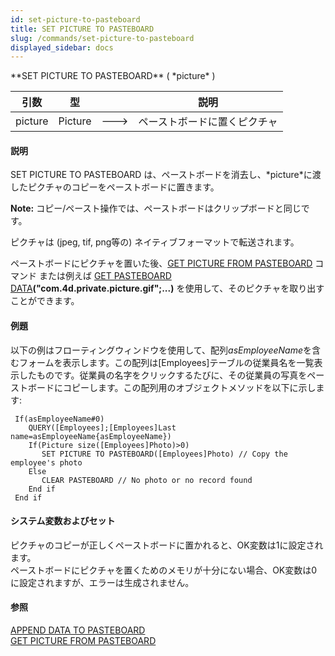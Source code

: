 ```yaml
---
id: set-picture-to-pasteboard
title: SET PICTURE TO PASTEBOARD
slug: /commands/set-picture-to-pasteboard
displayed_sidebar: docs
---
```


<!--REF #_command_.SET PICTURE TO PASTEBOARD.Syntax-->**SET PICTURE TO PASTEBOARD** ( *picture* )<!-- END REF-->
<!--REF #_command_.SET PICTURE TO PASTEBOARD.Params-->
| 引数 | 型 |  | 説明 |
| --- | --- | --- | --- |
| picture | Picture | &#x1F852; | ペーストボードに置くピクチャ |

<!-- END REF-->

#### 説明 

<!--REF #_command_.SET PICTURE TO PASTEBOARD.Summary-->SET PICTURE TO PASTEBOARD は、ペーストボードを消去し、*picture*に渡したピクチャのコピーをペーストボードに置きます。<!-- END REF-->

**Note:** コピー/ペースト操作では、ペーストボードはクリップボードと同じです。

ピクチャは (jpeg, tif, png等の) ネイティブフォーマットで転送されます。

ペーストボードにピクチャを置いた後、[GET PICTURE FROM PASTEBOARD](get-picture-from-pasteboard.md "GET PICTURE FROM PASTEBOARD") コマンド または例えば [GET PASTEBOARD DATA](get-pasteboard-data.md "GET PASTEBOARD DATA")**("com.4d.private.picture.gif";...)** を使用して、そのピクチャを取り出すことができます。

#### 例題 

以下の例はフローティングウィンドウを使用して、配列*asEmployeeName*を含むフォームを表示します。この配列は\[Employees\]テーブルの従業員名を一覧表示したものです。従業員の名字をクリックするたびに、その従業員の写真をペーストボードにコピーします。この配列用のオブジェクトメソッドを以下に示します:

```4d
 If(asEmployeeName#0)
    QUERY([Employees];[Employees]Last name=asEmployeeName{asEmployeeName})
    If(Picture size([Employees]Photo)>0)
       SET PICTURE TO PASTEBOARD([Employees]Photo) // Copy the employee's photo
    Else
       CLEAR PASTEBOARD // No photo or no record found
    End if
 End if
```

#### システム変数およびセット 

ピクチャのコピーが正しくペーストボードに置かれると、OK変数は1に設定されます。  
ペーストボードにピクチャを置くためのメモリが十分にない場合、OK変数は0に設定されますが、エラーは生成されません。

#### 参照 

[APPEND DATA TO PASTEBOARD](append-data-to-pasteboard.md)  
[GET PICTURE FROM PASTEBOARD](get-picture-from-pasteboard.md)  